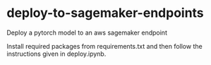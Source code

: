 # deploy-to-sagemaker-endpoints
Deploy a pytorch model to an aws sagemaker endpoint

Install required packages from requirements.txt and then follow the instructions given in deploy.ipynb.
